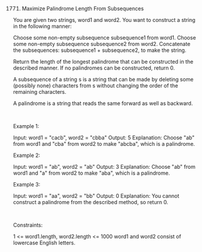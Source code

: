 1771. Maximize Palindrome Length From Subsequences

You are given two strings, word1 and word2. You want to construct a string in the following manner:

Choose some non-empty subsequence subsequence1 from word1.
Choose some non-empty subsequence subsequence2 from word2.
Concatenate the subsequences: subsequence1 + subsequence2, to make the string.

Return the length of the longest palindrome that can be constructed in the described manner. If no palindromes can be constructed, return 0.

A subsequence of a string s is a string that can be made by deleting some (possibly none) characters from s without changing the order of the remaining characters.

A palindrome is a string that reads the same forward as well as backward.

 

Example 1:

Input: word1 = "cacb", word2 = "cbba"
Output: 5
Explanation: Choose "ab" from word1 and "cba" from word2 to make "abcba", which is a palindrome.

Example 2:

Input: word1 = "ab", word2 = "ab"
Output: 3
Explanation: Choose "ab" from word1 and "a" from word2 to make "aba", which is a palindrome.

Example 3:

Input: word1 = "aa", word2 = "bb"
Output: 0
Explanation: You cannot construct a palindrome from the described method, so return 0.

 

Constraints:

1 <= word1.length, word2.length <= 1000
word1 and word2 consist of lowercase English letters.